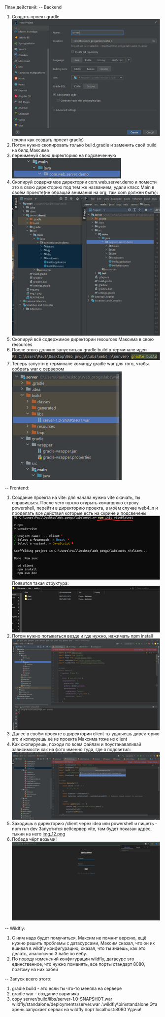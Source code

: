 План действий:
-- Backend
1. Создать проект gradle ![img.png](img.png) (скрин как создать проект gradle)
2. Потом нужно скопировать только build.gradle и заменить свой build на билд Максима
3. переименуй свою директорию на подсвеченную ![img_5.png](img_5.png)
4. Скопируй содержимое директории com.web.server.demo и помести это в свою директорию под тем же названием, удали класс 
Main в своём проекте(не обращай внимания на org, там com должен быть): ![img_2.png](img_2.png)
5. Скопируй всё содержимое директории resources Максима в свою resources
6. После этого должно запуститься gradle build в терминале идеи ![img_4.png](img_4.png)
7. Теперь запусти в терминале команду gradle war для того, чтобы собрать war с сервером ![img_6.png](img_6.png)

-- Frontend:
1. Создание проекта на vite: для начала нужно vite скачать, ты справишься. После чего нужно открыть командную строку powershell,
перейти в директорию проекта, в моём случае web4_n и проделать все действия которые есть на скрине и подсвечены. ![img_7.png](img_7.png)
Появится такая структура: ![img_8.png](img_8.png)
2. Потом нужно потыкаться везде и где нужно, нажимать npm install ![img_9.png](img_9.png)
3. Далее в своём проекте в директории client ты удаляешь директорию src и копируешь её из проекта Максима тоже из client
4. Как скопируешь, походи по всем файлам и поустанаваливай зависимости как на фото именно туда, где я подсветил: ![img_10.png](img_10.png) 
5. Заходишь в директорию /client через idea или powershell и пишеть -   npm run dev
Запустится вебсервер vite, там будет показан адрес, тыкни на него [img_12.png](img_12.png)
6. Победа чёрт возьми! ![img_11.png](img_11.png)

-- Wildfly:
1. С ним надо будет помучиться, Максим не помнит версию, ещё нужно решить проблемы с датасурсами, Максим сказал, что 
он их вшивал в wildfly конфигурацию, сказал, что ты знаешь, как это делать, аналогично 3 лабе по вебу.
2. По поводу изменений конфигурации wildfly, датасурс это единственное, что нужно поменять, все порты стандарт 8080, поэтому
на них забей

-- Запуск всего этого:
1. gradle build - это если ты что-то меняла на сервере
2. gradle war - создание вариника
3. copy server/build/libs/server-1.0-SNAPSHOT.war wildfly/standalone/deployments/server.war
   .\wildfly\bin\standalone
    Эта хрень запускает сервак на wildfly порт localhost:8080
Удачи!

